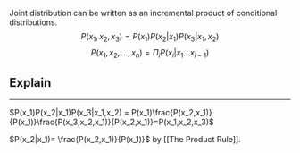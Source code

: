 Joint distribution can be written as an incremental product of conditional distributions.
$$P(x_1,x_2,x_3)=P(x_1)P(x_2|x_1)P(x_3|x_1,x_2)$$
$$P(x_1,x_2,...,x_n)=\Pi_iP(x_i|x_1...x_{i-1})$$
## Explain
____
$P(x_1)P(x_2|x_1)P(x_3|x_1,x_2) = P(x_1)\frac{P(x_2,x_1)}{P(x_1)}\frac{P(x_3,x_2,x_1)}{P(x_2,x_1)}=P(x_1,x_2,x_3)$ 

$P(x_2|x_1)= \frac{P(x_2,x_1)}{P(x_1)}$ by [[The Product Rule]]. 
